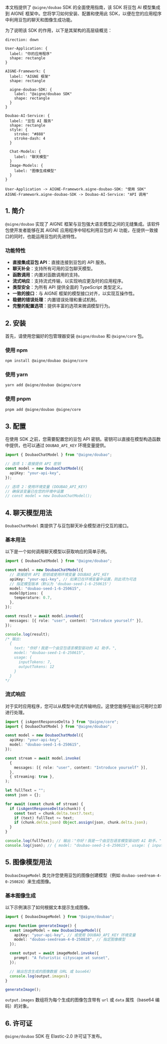 本文档提供了 `@aigne/doubao` SDK 的全面使用指南，该 SDK 将豆包 AI 模型集成到 AIGNE 框架中。您将学习如何安装、配置和使用此 SDK，以便在您的应用程序中利用豆包的聊天和图像生成功能。

为了说明该 SDK 的作用，以下是其架构的高层级概览：

```d2
direction: down

User-Application: {
  label: "你的应用程序"
  shape: rectangle
}

AIGNE-Framework: {
  label: "AIGNE 框架"
  shape: rectangle

  aigne-doubao-SDK: {
    label: "@aigne/doubao SDK"
    shape: rectangle
  }
}

Doubao-AI-Service: {
  label: "豆包 AI 服务"
  shape: rectangle
  style: {
    stroke: "#888"
    stroke-dash: 4
  }

  Chat-Models: {
    label: "聊天模型"
  }
  Image-Models: {
    label: "图像生成模型"
  }
}

User-Application -> AIGNE-Framework.aigne-doubao-SDK: "使用 SDK"
AIGNE-Framework.aigne-doubao-SDK -> Doubao-AI-Service: "API 调用"
```

## 1. 简介

`@aigne/doubao` 实现了 AIGNE 框架与豆包强大语言模型之间的无缝集成。该软件包使开发者能够在其 AIGNE 应用程序中轻松利用豆包的 AI 功能，在提供一致接口的同时，也能运用豆包的先进特性。

### 功能特性

*   **直接集成豆包 API**：直接连接到豆包的 API 服务。
*   **聊天补全**：支持所有可用的豆包聊天模型。
*   **函数调用**：内置对函数调用的支持。
*   **流式响应**：支持流式传输，以实现响应更及时的应用程序。
*   **类型安全**：为所有 API 提供全面的 TypeScript 类型定义。
*   **一致的接口**：与 AIGNE 框架的模型接口对齐，以实现互操作性。
*   **稳健的错误处理**：内置错误处理和重试机制。
*   **完整的配置选项**：提供丰富的选项来微调模型行为。

## 2. 安装

首先，请使用您偏好的包管理器安装 `@aigne/doubao` 和 `@aigne/core` 包。

### 使用 npm

```bash
npm install @aigne/doubao @aigne/core
```

### 使用 yarn

```bash
yarn add @aigne/doubao @aigne/core
```

### 使用 pnpm

```bash
pnpm add @aigne/doubao @aigne/core
```

## 3. 配置

在使用 SDK 之前，您需要配置您的豆包 API 密钥。密钥可以直接在模型构造函数中提供，也可以通过 `DOUBAO_API_KEY` 环境变量提供。

```typescript
import { DoubaoChatModel } from "@aigne/doubao";

// 选项 1：直接提供 API 密钥
const model = new DoubaoChatModel({
  apiKey: "your-api-key",
});

// 选项 2：使用环境变量 (DOUBAO_API_KEY)
// 确保该变量已在您的环境中设置
// const model = new DoubaoChatModel();
```

## 4. 聊天模型用法

`DoubaoChatModel` 类提供了与豆包聊天补全模型进行交互的接口。

### 基本用法

以下是一个如何调用聊天模型以获取响应的简单示例。

```typescript
import { DoubaoChatModel } from "@aigne/doubao";

const model = new DoubaoChatModel({
  // 直接提供 API 密钥或使用环境变量 DOUBAO_API_KEY
  apiKey: "your-api-key", // 如果已在环境变量中设置，则此项为可选
  // 指定模型版本（默认为 'doubao-seed-1-6-250615'）
  model: "doubao-seed-1-6-250615",
  modelOptions: {
    temperature: 0.7,
  },
});

const result = await model.invoke({
  messages: [{ role: "user", content: "Introduce yourself" }],
});

console.log(result);
/* 输出:
  {
    text: "你好！我是一个由豆包语言模型驱动的 AI 助手。",
    model: "doubao-seed-1-6-250615",
    usage: {
      inputTokens: 7,
      outputTokens: 12
    }
  }
*/
```

### 流式响应

对于实时应用程序，您可以从模型中流式传输响应。这使您能够在输出可用时立即进行处理。

```typescript
import { isAgentResponseDelta } from "@aigne/core";
import { DoubaoChatModel } from "@aigne/doubao";

const model = new DoubaoChatModel({
  apiKey: "your-api-key",
  model: "doubao-seed-1-6-250615",
});

const stream = await model.invoke(
  {
    messages: [{ role: "user", content: "Introduce yourself" }],
  },
  { streaming: true },
);

let fullText = "";
const json = {};

for await (const chunk of stream) {
  if (isAgentResponseDelta(chunk)) {
    const text = chunk.delta.text?.text;
    if (text) fullText += text;
    if (chunk.delta.json) Object.assign(json, chunk.delta.json);
  }
}

console.log(fullText); // 输出："你好！我是一个由豆包语言模型驱动的 AI 助手。"
console.log(json); // { model: "doubao-seed-1-6-250615", usage: { inputTokens: 7, outputTokens: 12 } }
```

## 5. 图像模型用法

`DoubaoImageModel` 类允许您使用豆包的图像创建模型（例如 `doubao-seedream-4-0-250828`）来生成图像。

### 基本图像生成

以下示例演示了如何根据文本提示生成图像。

```typescript
import { DoubaoImageModel } from "@aigne/doubao";

async function generateImage() {
  const imageModel = new DoubaoImageModel({
    apiKey: "your-api-key", // 或使用 DOUBAO_API_KEY 环境变量
    model: "doubao-seedream-4-0-250828", // 指定图像模型
  });

  const output = await imageModel.invoke({
    prompt: "A futuristic cityscape at sunset",
  });

  // 输出包含生成的图像数据（URL 或 base64）
  console.log(output.images);
}

generateImage();
```

`output.images` 数组将为每个生成的图像包含带有 `url` 或 `data` 属性（base64 编码）的对象。

## 6. 许可证

`@aigne/doubao` SDK 在 Elastic-2.0 许可证下发布。